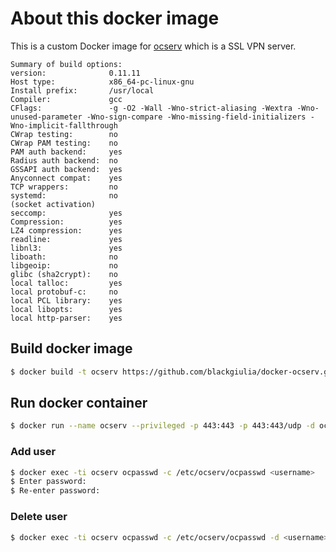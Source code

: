 # About this docker image

This is a custom Docker image for [ocserv](http://www.infradead.org/ocserv/) which is a SSL VPN server.

```
Summary of build options:
version:              0.11.11
Host type:            x86_64-pc-linux-gnu
Install prefix:       /usr/local
Compiler:             gcc
CFlags:               -g -O2 -Wall -Wno-strict-aliasing -Wextra -Wno-unused-parameter -Wno-sign-compare -Wno-missing-field-initializers -Wno-implicit-fallthrough
CWrap testing:        no
CWrap PAM testing:    no
PAM auth backend:     yes
Radius auth backend:  no
GSSAPI auth backend:  yes
Anyconnect compat:    yes
TCP wrappers:         no
systemd:              no
(socket activation)
seccomp:              yes
Compression:          yes
LZ4 compression:      yes
readline:             yes
libnl3:               yes
liboath:              no
libgeoip:             no
glibc (sha2crypt):    no
local talloc:         yes
local protobuf-c:     no
local PCL library:    yes
local libopts:        yes
local http-parser:    yes
```

## Build docker image

```bash
$ docker build -t ocserv https://github.com/blackgiulia/docker-ocserv.git
```

## Run docker container

```bash
$ docker run --name ocserv --privileged -p 443:443 -p 443:443/udp -d ocserv
```

### Add user

```bash
$ docker exec -ti ocserv ocpasswd -c /etc/ocserv/ocpasswd <username>
$ Enter password:
$ Re-enter password:
```

### Delete user

```bash
$ docker exec -ti ocserv ocpasswd -c /etc/ocserv/ocpasswd -d <username>
```
